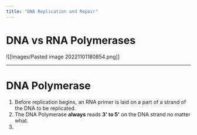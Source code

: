```yaml
---
title: "DNA Replication and Repair"
---
```


# DNA vs RNA Polymerases
![[Images/Pasted image 20221101180854.png]]
- - -
# DNA Polymerase
1. Before replication begins, an RNA primer is laid on a part of a strand of the DNA to be replicated.
2. The DNA Polymerase **always** reads **3' to 5'** on the DNA strand no matter what. 
3. 